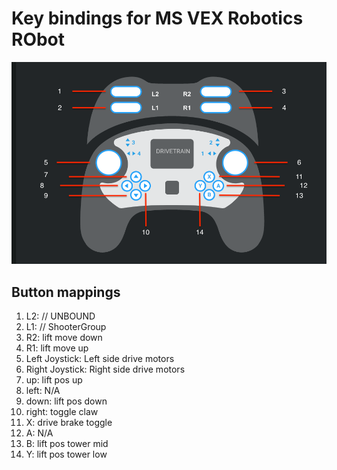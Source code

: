 # Key bindings for MS VEX Robotics RObot
![Controller](https://raw.githubusercontent.com/smcrobotics/competition_bot_15_inch/master/docs/controller.png)

## Button mappings
1. L2: // UNBOUND
1. L1: // ShooterGroup
1. R2: lift move down
1. R1: lift move up
1. Left Joystick: Left side drive motors
1. Right Joystick: Right side drive motors
1. up: lift pos up
1. left: N/A
1. down: lift pos down
1. right: toggle claw
1. X: drive brake toggle
1. A: N/A
1. B: lift pos tower mid
1. Y: lift pos tower low
